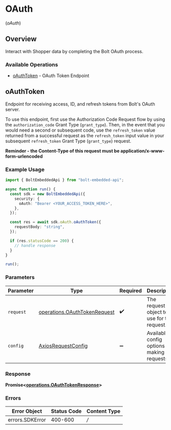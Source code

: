 # OAuth
(*oAuth*)

## Overview

Interact with Shopper data by completing the Bolt OAuth process.


### Available Operations

* [oAuthToken](#oauthtoken) - OAuth Token Endpoint

## oAuthToken

Endpoint for receiving access, ID, and refresh tokens from Bolt's OAuth server. 

To use this endpoint, first use the Authorization Code Request flow by using the `authorization_code` Grant Type (`grant_type`). Then, in the event that you would need a second or subsequent code, use the `refresh_token` value returned from a successful request as the `refresh_token` input value in your subsequent `refresh_token` Grant Type (`grant_type`) request.

 **Reminder - the Content-Type of this request must be application/x-www-form-urlencoded**


### Example Usage

```typescript
import { BoltEmbeddedApi } from "bolt-embedded-api";

async function run() {
  const sdk = new BoltEmbeddedApi({
    security: {
      oAuth: "Bearer <YOUR_ACCESS_TOKEN_HERE>",
    },
  });

  const res = await sdk.oAuth.oAuthToken({
    requestBody: "string",
  });

  if (res.statusCode == 200) {
    // handle response
  }
}

run();
```

### Parameters

| Parameter                                                                        | Type                                                                             | Required                                                                         | Description                                                                      |
| -------------------------------------------------------------------------------- | -------------------------------------------------------------------------------- | -------------------------------------------------------------------------------- | -------------------------------------------------------------------------------- |
| `request`                                                                        | [operations.OAuthTokenRequest](../../sdk/models/operations/oauthtokenrequest.md) | :heavy_check_mark:                                                               | The request object to use for the request.                                       |
| `config`                                                                         | [AxiosRequestConfig](https://axios-http.com/docs/req_config)                     | :heavy_minus_sign:                                                               | Available config options for making requests.                                    |


### Response

**Promise<[operations.OAuthTokenResponse](../../sdk/models/operations/oauthtokenresponse.md)>**
### Errors

| Error Object    | Status Code     | Content Type    |
| --------------- | --------------- | --------------- |
| errors.SDKError | 400-600         | */*             |
